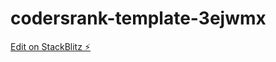# codersrank-template-3ejwmx

[Edit on StackBlitz ⚡️](https://stackblitz.com/edit/codersrank-template-3ejwmx)
